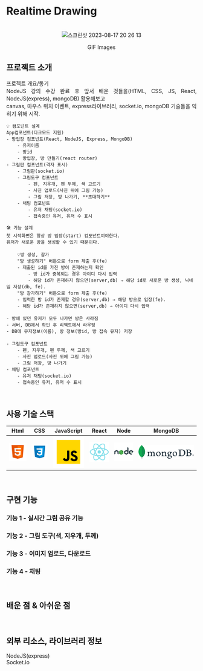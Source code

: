 # Realtime Drawing

<p align="center">
  <br>
    <img width="759" alt="스크린샷 2023-08-17 20 26 13" src="https://github.com/PerSeMaverick/realtimeDrawing/assets/104728148/cf8f0452-040d-4939-b38b-d22e5bdc3afb">
</p>

<p align="center">
  GIF Images
</p>

## 프로젝트 소개

<p align="justify">
프로젝트 개요/동기<br>
NodeJS 강의 수강 완료 후 앞서 배운 것들을(HTML, CSS, JS, React, NodeJS(express), mongoDB) 활용해보고<br>
canvas, 마우스 위치 이벤트, express라이브러리, socket.io, mongoDB 기술들을 익히기 위해 시작.

~~~
💡 컴포넌트 설계
App컴포넌트(다크모드 지원)
- 방입장 컴포넌트(React, NodeJS, Express, MongoDB)
    - 유저이름
    - 방id
    - 방입장, 방 만들기(react router)
- 그림판 컴포넌트(격자 표시)
    - 그림판(socket.io)
    - 그림도구 컴포넌트
        - 펜, 지우개, 펜 두께, 색 고르기
        - 사진 업로드(사진 위에 그림 가능)
        - 그림 저장, 방 나가기, **초대하기**
    - 채팅 컴포넌트
        - 유저 채팅(socket.io)
        - 접속중인 유저, 유저 수 표시
~~~
~~~
🛠 기능 설계
첫 시작화면은 항상 방 입장(start) 컴포넌트여야한다. 
유저가 새로운 방을 생성할 수 있기 때문이다.

    💡방 생성, 참가
    "방 생성하기" 버튼으로 form 제출 후(fe)
    - 제출된 id를 가진 방이 존재하는지 확인
        - 방 id가 중복되는 경우 아이디 다시 입력
        - 해당 id가 존재하지 않으면(server,db) ⇒ 해당 id로 새로운 방 생성, 닉네임 저장(db, fe).
    "방 참가하기" 버튼으로 form 제출 후(fe)
    - 입력한 방 id가 존재할 경우(server,db) ⇒ 해당 방으로 입장(fe).
    - 해당 id가 존재하지 않으면(server,db) ⇒ 아이디 다시 입력

- 방에 있던 유저가 모두 나가면 방은 사라짐
- 서버, DB에서 확인 후 리액트에서 라우팅
- DB에 유저정보(이름), 방 정보(방id, 방 접속 유저) 저장

- 그림도구 컴포넌트
    - 펜, 지우개, 펜 두께, 색 고르기
    - 사진 업로드(사진 위에 그림 가능)
    - 그림 저장, 방 나가기
- 채팅 컴포넌트
    - 유저 채팅(socket.io)
    - 접속중인 유저, 유저 수 표시
~~~
</p>

<br>

## 사용 기술 스택

|   Html  |  CSS   | JavaScript |   React   |   Node  |    MongoDB   |
| :-----: | :----: | :--------: |  :------: | :-----: |    :-----:   |
| ![html] | ![css] |   ![js]    |  ![react] | ![node] |  ![mongodb]  |

<br>

## 구현 기능

### 기능 1 - 실시간 그림 공유 기능

### 기능 2 - 그림 도구(색, 지우개, 두께)

### 기능 3 - 이미지 업로드, 다운로드

### 기능 4 - 채팅

<br>

## 배운 점 & 아쉬운 점

<p align="justify">

</p>

<br>

## 외부 리소스, 라이브러리 정보
NodeJS(express)<br>
Socket.io<br>

<!-- ## 라이센스

MIT &copy; [NoHack](mailto:lbjp114@gmail.com)
-->

<!-- Stack Icon Refernces -->

[html]: /icon/html.svg
[css]: /icon/css.svg
[js]: /icon/javascript.svg
[react]: /icon/react.svg
[node]: /icon/node.svg
[mongodb]: /icon/mongodb.svg
